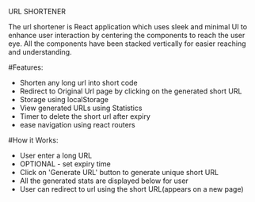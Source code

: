 URL SHORTENER 

The url shortener is React application which uses sleek and minimal UI to enhance user interaction by centering the components to reach the user eye. All the components have been stacked vertically for easier reaching and understanding.

#Features:
- Shorten any long url into short code
- Redirect to Original Url page by clicking on the generated short URL
- Storage using localStorage
- View generated URLs using Statistics
- Timer to delete the short url after expiry
- ease navigation using react routers

#How it Works:
- User enter a long URL 
- OPTIONAL - set expiry time
- Click on 'Generate URL' button to generate unique short URL
- All the generated stats are displayed below for user 
- User can redirect to url using the short URL(appears on a new page)
